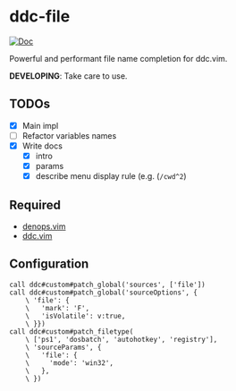# ddc-file

[![Doc](https://img.shields.io/badge/doc-%3Ah%20ddc--file-orange.svg?style=flat-square)](doc/ddc-file.txt)

Powerful and performant file name completion for ddc.vim.

**DEVELOPING**: Take care to use.

## TODOs

- [x] Main impl
- [ ] Refactor variables names
- [x] Write docs
  - [x] intro
  - [x] params
  - [x] describe menu display rule (e.g. (`/cwd^2`)

## Required

- [denops.vim](https://github.com/vim-denops/denops.vim)
- [ddc.vim](https://github.com/Shougo/ddc.vim)

## Configuration

```vim
call ddc#custom#patch_global('sources', ['file'])
call ddc#custom#patch_global('sourceOptions', {
    \ 'file': {
    \   'mark': 'F',
    \   'isVolatile': v:true,
    \ }})
call ddc#custom#patch_filetype(
    \ ['ps1', 'dosbatch', 'autohotkey', 'registry'],
    \ 'sourceParams', {
    \   'file': {
    \     'mode': 'win32',
    \   },
    \ })
```
